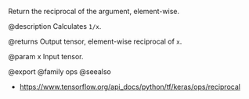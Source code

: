 Return the reciprocal of the argument, element-wise.

@description
Calculates `1/x`.

@returns
    Output tensor, element-wise reciprocal of `x`.

@param x Input tensor.

@export
@family ops
@seealso
+ <https://www.tensorflow.org/api_docs/python/tf/keras/ops/reciprocal>
